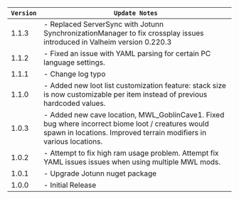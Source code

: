 | `Version` | `Update Notes`    |
|-----------|-------------------|
| 1.1.3     | - Replaced ServerSync with Jotunn SynchronizationManager to fix crossplay issues introduced in Valheim version 0.220.3 |
| 1.1.2     | - Fixed an issue with YAML parsing for certain PC language settings. |
| 1.1.1     | - Change log typo |
| 1.1.0     | - Added new loot list customization feature: stack size is now customizable per item instead of previous hardcoded values. |
| 1.0.3     | - Added new cave location, MWL_GoblinCave1. Fixed bug where incorrect biome loot / creatures would spawn in locations. Improved terrain modifiers in various locations. |
| 1.0.2     | - Attempt to fix high ram usage problem. Attempt fix YAML issues issues when using multiple MWL mods. |
| 1.0.1     | - Upgrade Jotunn nuget package |
| 1.0.0     | - Initial Release |